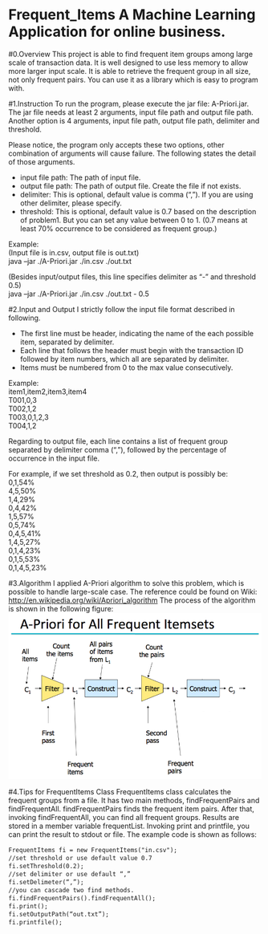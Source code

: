 Frequent_Items
A Machine Learning Application for online business.
==============
#0.Overview 
This project is able to find frequent item groups among large scale of transaction data.
It is well designed to use less memory to allow more larger input scale.
It is able to retrieve the frequent group in all size, not only frequent pairs.
You can use it as a library which is easy to program with.

#1.Instruction
To run the program, please execute the jar file: A-Priori.jar. The jar file needs at least 2 arguments, input file path and output file path. Another option is 4 arguments, input file path, output file path, delimiter and threshold. 

Please notice, the program only accepts these two options, other combination of arguments will cause failure. The following states the detail of those arguments.
*	input file path: The path of input file.
*	output file path: The path of output file. Create the file if not exists.
*	delimiter: This is optional, default value is comma (“,”). If you are using other delimiter, please specify.
*	threshold: This is optional, default value is 0.7 based on the description of problem1. But you can set any value between 0 to 1. (0.7 means at least 70% occurrence to be considered as frequent group.)

Example:<br />
(Input file is in.csv, output file is out.txt) <br />
java –jar ./A-Priori.jar ./in.csv ./out.txt<br />

(Besides input/output files, this line specifies delimiter as “-” and threshold 0.5)<br />
java –jar ./A-Priori.jar ./in.csv ./out.txt - 0.5<br />

#2.Input and Output
I strictly follow the input file format described in following.
*	The first line must be header, indicating the name of the each possible item, separated by delimiter.
*	Each line that follows the header must begin with the transaction ID followed by item numbers, which all are separated by delimiter.
*	Items must be numbered from 0 to the max value consecutively.

Example:<br />
item1,item2,item3,item4<br />
T001,0,3<br />
T002,1,2<br />
T003,0,1,2,3<br />
T004,1,2<br />

Regarding to output file, each line contains a list of frequent group separated by delimiter comma (“,”), followed by the percentage of occurrence in the input file.

For example, if we set threshold as 0.2, then output is possibly be:<br />
0,1,54%<br />
4,5,50%<br />
1,4,29%<br />
0,4,42%<br />
1,5,57%<br />
0,5,74%<br />
0,4,5,41%<br />
1,4,5,27%<br />
0,1,4,23%<br />
0,1,5,53%<br />
0,1,4,5,23%<br />

#3.Algorithm
I applied A-Priori algorithm to solve this problem, which is possible to handle large-scale case. The reference could be found on Wiki: http://en.wikipedia.org/wiki/Apriori_algorithm
The process of the algorithm is shown in the following figure: 
![Picture for a-priori algorithm](/resource/apriori.png)
 

#4.Tips for FrequentItems Class
FrequentItems class calculates the frequent groups from a file. It has two main methods, findFrequentPairs and findFrequentAll. findFrequentPairs finds the frequent item pairs. After that, invoking findFrequentAll, you can find all frequent groups. Results are stored in a member variable frequentList. Invoking print and printfile, you can print the result to stdout or file. The example code is shown as follows:
```
FrequentItems fi = new FrequentItems("in.csv");
//set threshold or use default value 0.7
fi.setThreshold(0.2);
//set delimiter or use default “,”
fi.setDelimeter(“,”);
//you can cascade two find methods.
fi.findFrequentPairs().findFrequentAll();
fi.print();
fi.setOutputPath(“out.txt”);
fi.printfile();
```
